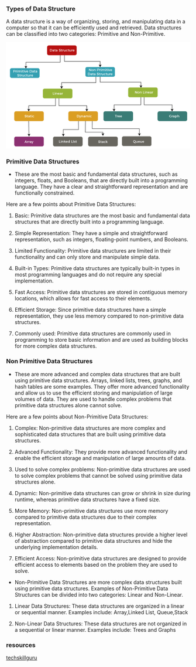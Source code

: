 ### Types of Data Structure

A data structure is a way of organizing, storing, and manipulating data in a computer so that it can be efficiently used and retrieved. Data structures can be classified into two categories: Primitive and Non-Primitive.

![](./01.png)

### Primitive Data Structures

- These are the most basic and fundamental data structures, such as integers, floats, and Booleans, that are directly built into a programming language. They have a clear and straightforward representation and are functionally constrained.

Here are a few points about Primitive Data Structures:

1. Basic: Primitive data structures are the most basic and fundamental data structures that are directly built into a programming language.

2. Simple Representation: They have a simple and straightforward representation, such as integers, floating-point numbers, and Booleans.

3. Limited Functionality: Primitive data structures are limited in their functionality and can only store and manipulate simple data.

4. Built-in Types: Primitive data structures are typically built-in types in most programming languages and do not require any special implementation.

5. Fast Access: Primitive data structures are stored in contiguous memory locations, which allows for fast access to their elements.

6. Efficient Storage: Since primitive data structures have a simple representation, they use less memory compared to non-primitive data structures.

7. Commonly used: Primitive data structures are commonly used in programming to store basic information and are used as building blocks for more complex data structures.

### Non Primitive Data Structures

- These are more advanced and complex data structures that are built using primitive data structures. Arrays, linked lists, trees, graphs, and hash tables are some examples. They offer more advanced functionality and allow us to use the efficient storing and manipulation of large volumes of data. They are used to handle complex problems that primitive data structures alone cannot solve.

Here are a few points about Non-Primitive Data Structures:

1. Complex: Non-primitive data structures are more complex and sophisticated data structures that are built using primitive data structures.

2. Advanced Functionality: They provide more advanced functionality and enable the efficient storage and manipulation of large amounts of data.

3. Used to solve complex problems: Non-primitive data structures are used to solve complex problems that cannot be solved using primitive data structures alone.

4. Dynamic: Non-primitive data structures can grow or shrink in size during runtime, whereas primitive data structures have a fixed size.

5. More Memory: Non-primitive data structures use more memory compared to primitive data structures due to their complex representation.

6. Higher Abstraction: Non-primitive data structures provide a higher level of abstraction compared to primitive data structures and hide the underlying implementation details.

7. Efficient Access: Non-primitive data structures are designed to provide efficient access to elements based on the problem they are used to solve.

- Non-Primitive Data Structures are more complex data structures built using primitive data structures. Examples of Non-Primitive Data Structures can be divided into two categories: Linear and Non-Linear.

1. Linear Data Structures: These data structures are organized in a linear or sequential manner. Examples include: Array,Linked List, Queue,Stack

2. Non-Linear Data Structures: These data structures are not organized in a sequential or linear manner. Examples include: Trees and Graphs

### resources

[techskillguru](https://techskillguru.com/ds/types-of-data-structure)
